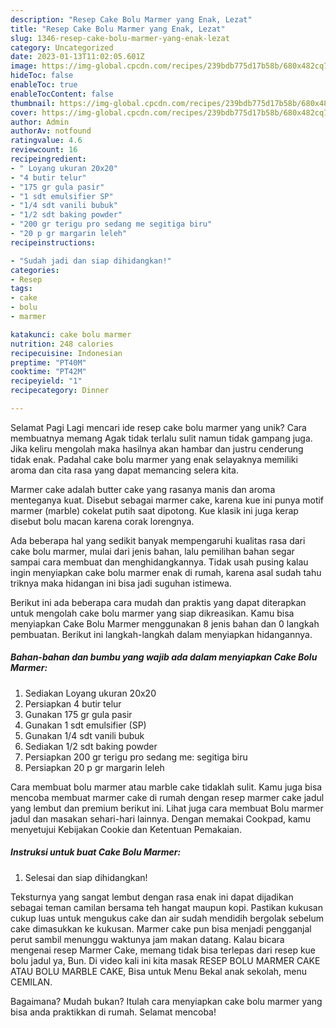 ```yaml
---
description: "Resep Cake Bolu Marmer yang Enak, Lezat"
title: "Resep Cake Bolu Marmer yang Enak, Lezat"
slug: 1346-resep-cake-bolu-marmer-yang-enak-lezat
category: Uncategorized
date: 2023-01-13T11:02:05.601Z
image: https://img-global.cpcdn.com/recipes/239bdb775d17b58b/680x482cq70/cake-bolu-marmer-foto-resep-utama.jpg
hideToc: false
enableToc: true
enableTocContent: false
thumbnail: https://img-global.cpcdn.com/recipes/239bdb775d17b58b/680x482cq70/cake-bolu-marmer-foto-resep-utama.jpg
cover: https://img-global.cpcdn.com/recipes/239bdb775d17b58b/680x482cq70/cake-bolu-marmer-foto-resep-utama.jpg
author: Admin
authorAv: notfound
ratingvalue: 4.6
reviewcount: 16
recipeingredient:
- " Loyang ukuran 20x20"
- "4 butir telur"
- "175 gr gula pasir"
- "1 sdt emulsifier SP"
- "1/4 sdt vanili bubuk"
- "1/2 sdt baking powder"
- "200 gr terigu pro sedang me segitiga biru"
- "20 p gr margarin leleh"
recipeinstructions:

- "Sudah jadi dan siap dihidangkan!"
categories:
- Resep
tags:
- cake
- bolu
- marmer

katakunci: cake bolu marmer 
nutrition: 248 calories
recipecuisine: Indonesian
preptime: "PT40M"
cooktime: "PT42M"
recipeyield: "1"
recipecategory: Dinner

---
```



Selamat Pagi Lagi mencari ide resep cake bolu marmer yang unik? Cara membuatnya memang Agak tidak terlalu sulit namun tidak gampang juga. Jika keliru mengolah maka hasilnya akan hambar dan justru cenderung tidak enak. Padahal cake bolu marmer yang enak selayaknya memiliki aroma dan cita rasa yang dapat memancing selera kita.


Marmer cake adalah butter cake yang rasanya manis dan aroma menteganya kuat. Disebut sebagai marmer cake, karena kue ini punya motif marmer (marble) cokelat putih saat dipotong. Kue klasik ini juga kerap disebut bolu macan karena corak lorengnya.

Ada beberapa hal yang sedikit banyak mempengaruhi kualitas rasa dari cake bolu marmer, mulai dari jenis bahan, lalu pemilihan bahan segar sampai cara membuat dan menghidangkannya. Tidak usah pusing kalau ingin menyiapkan cake bolu marmer enak di rumah, karena asal sudah tahu triknya maka hidangan ini bisa jadi suguhan istimewa.


Berikut ini ada beberapa cara mudah dan praktis yang dapat diterapkan untuk mengolah cake bolu marmer yang siap dikreasikan. Kamu bisa menyiapkan Cake Bolu Marmer menggunakan 8 jenis bahan dan 0 langkah pembuatan. Berikut ini langkah-langkah dalam menyiapkan hidangannya.

<!--inarticleads1-->

##### Bahan-bahan dan bumbu yang wajib ada dalam menyiapkan Cake Bolu Marmer:

1. Sediakan  Loyang ukuran 20x20
1. Persiapkan 4 butir telur
1. Gunakan 175 gr gula pasir
1. Gunakan 1 sdt emulsifier (SP)
1. Gunakan 1/4 sdt vanili bubuk
1. Sediakan 1/2 sdt baking powder
1. Persiapkan 200 gr terigu pro sedang me: segitiga biru
1. Persiapkan 20 p gr margarin leleh


Cara membuat bolu marmer atau marble cake tidaklah sulit. Kamu juga bisa mencoba membuat marmer cake di rumah dengan resep marmer cake jadul yang lembut dan premium berikut ini. Lihat juga cara membuat Bolu marmer jadul dan masakan sehari-hari lainnya. Dengan memakai Cookpad, kamu menyetujui Kebijakan Cookie dan Ketentuan Pemakaian. 

<!--inarticleads2-->

##### Instruksi untuk buat Cake Bolu Marmer:


1. Selesai dan siap dihidangkan!

Teksturnya yang sangat lembut dengan rasa enak ini dapat dijadikan sebagai teman camilan bersama teh hangat maupun kopi. Pastikan kukusan cukup luas untuk mengukus cake dan air sudah mendidih bergolak sebelum cake dimasukkan ke kukusan. Marmer cake pun bisa menjadi pengganjal perut sambil menunggu waktunya jam makan datang. Kalau bicara mengenai resep Marmer Cake, memang tidak bisa terlepas dari resep kue bolu jadul ya, Bun. Di video kali ini kita masak RESEP BOLU MARMER CAKE ATAU BOLU MARBLE CAKE, Bisa untuk Menu Bekal anak sekolah, menu CEMILAN. 

Bagaimana? Mudah bukan? Itulah cara menyiapkan cake bolu marmer yang bisa anda praktikkan di rumah. Selamat mencoba!
